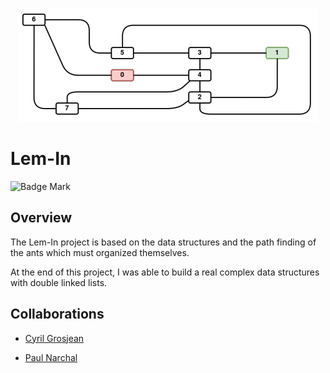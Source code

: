 <p align="center"><img src="../../../images/lem-in.png" alt="Lem-In"></p>

# Lem-In

![Badge Mark](https://img.shields.io/badge/Module%20Mark-B-%23B1FA08.svg?&style=for-the-badge&logoColor=black)

## Overview

The Lem-In project is based on the data structures and the path finding of the ants which must organized themselves.

At the end of this project, I was able to build a real complex data structures with double linked lists.

## Collaborations

- [Cyril Grosjean](https://github.com/CyrilGrosjean)

- [Paul Narchal](https://github.com/Rafale25)
